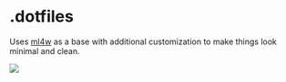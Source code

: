 # .dotfiles

Uses [ml4w](https://www.ml4w.com) as a base with additional customization to make things look minimal and clean. 

![](imgs/Desktop-Screen.png)

